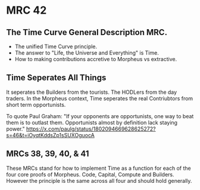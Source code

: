 # MRC 42

## The Time Curve General Description MRC.
- The unified Time Curve principle. 
- The answer to "Life, the Universe and Everything" is Time.
- How to making contributions accretive to Morpheus vs extractive. 

## Time Seperates All Things
It seperates the Builders from the tourists. The HODLers from the day traders. 
In the Morpheus context, Time seperates the real Contriubtors from short term opportunists.

To quote Paul Graham: "If your opponents are opportunists, one way to beat them is to outlast them. Opportunists almost by definition lack staying power."
https://x.com/paulg/status/1802094669628625272?s=46&t=iOyqtKddsZp1sSUXOguocA

## MRCs 38, 39, 40, & 41 
These MRCs stand for how to implement Time as a function for each of the four core proofs of Morpheus. 
Code, Capital, Compute and Builders. However the principle is the same across all four and should hold generally.
